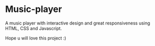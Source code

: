 # Music-player
A music player with interactive design and great responsiveness using HTML, CSS and Javascript.

Hope u will love this project :)
